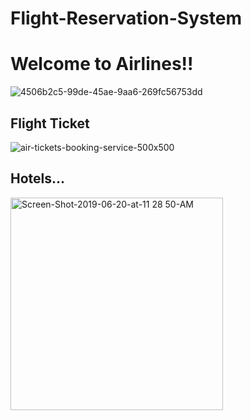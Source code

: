# Flight-Reservation-System
<h1>Welcome to Airlines!!</h1>

![4506b2c5-99de-45ae-9aa6-269fc56753dd](https://user-images.githubusercontent.com/75172497/104131796-c598dd80-539e-11eb-8e51-c180c22e6e22.jpeg)

<h2> Flight Ticket</h2>

![air-tickets-booking-service-500x500](https://user-images.githubusercontent.com/75172497/104133195-f9c4cc00-53a7-11eb-8169-7d22373bbc33.png)

<h2> Hotels... </h2>


<img width="340" alt="Screen-Shot-2019-06-20-at-11 28 50-AM" src="https://user-images.githubusercontent.com/75172497/104132004-7eabe780-53a0-11eb-9feb-60469fdac5ff.png">
